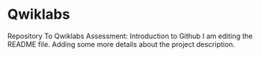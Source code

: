 # Qwiklabs
Repository To Qwiklabs Assessment: Introduction to Github
I am editing the README file. Adding some more details about the project description.
